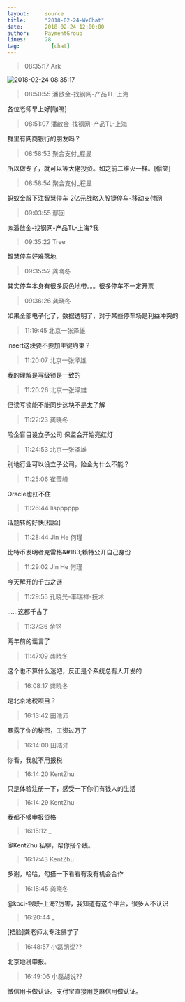 ```yaml
---
layout:     source 
title:      "2018-02-24-WeChat"
date:       2018-02-24 12:00:00
author:     PaymentGroup
lines:      28 
tag:		  [chat]
---
```

> 08:35:17  Ark  
   
![2018-02-24 08:35:17](http://static.cocolian.cn/img/201802/20180224_083517.png) 
   
> 08:50:55  潘啟金-找钢网-产品TL-上海  
   
各位老师早上好[咖啡]  
   
> 08:51:07  潘啟金-找钢网-产品TL-上海  
   
群里有网商银行的朋友吗？  
   
> 08:58:53  聚合支付_程昱  
   
所以做专了，就可以等大佬投资。如之前二维火一样。[偷笑]  
   
> 08:58:54  聚合支付_程昱  
   
蚂蚁金服下注智慧停车 2亿元战略入股捷停车-移动支付网  
   
> 09:03:55  鄢回  
   
@潘啟金-找钢网-产品TL-上海?我  
   
> 09:35:22  Tree  
   
智慧停车好难落地  
   
> 09:35:52  龚晓冬  
   
其实停车本身有很多灰色地带。。。很多停车不一定开票  
   
> 09:36:26  龚晓冬  
   
如果全部电子化了，数据透明了，对于某些停车场是利益冲突的  
   
> 11:19:45  北京一张泽雄  
   
insert这块要不要加主键约束？  
   
> 11:20:07  北京一张泽雄  
   
我的理解是写级锁是一致的  
   
> 11:20:26  北京一张泽雄  
   
但读写锁能不能同步这块不是太了解  
   
> 11:22:23  龚晓冬  
   
险企盲目设立子公司 保监会开始亮红灯  
   
> 11:24:53  北京一张泽雄  
   
别地行业可以设立子公司，险企为什么不能？  
   
> 11:25:06  崔莹峰  
   
Oracle也扛不住  
   
> 11:26:44  lispppppp  
   
话题转的好快[捂脸]  
   
> 11:28:44  Jin He 何瑾  
   
比特币发明者克雷格&amp;#183;赖特公开自己身份  
   
> 11:29:02  Jin He 何瑾  
   
今天解开的千古之谜  
   
> 11:29:55  孔晓光-丰瑞祥-技术  
   
……这都千古了  
   
> 11:37:36  余铭  
   
两年前的谣言了  
   
> 11:47:09  龚晓冬  
   
这个也不算什么迷吧，反正是个系统总有人开发的  
   
> 16:08:17  龚晓冬  
   
是北京地税项目？  
   
> 16:13:42  田浩沛  
   
暴露了你的秘密，工资过万了  
   
> 16:14:00  田浩沛  
   
你看，我就不用报税  
   
> 16:14:20  KentZhu  
   
只是体验注册一下，感受一下你们有钱人的生活  
   
> 16:14:29  KentZhu  
   
我都不够申报资格  
   
> 16:15:12  _  
   
@KentZhu 私聊，帮你搭个线。  
   
> 16:17:43  KentZhu  
   
多谢，哈哈，勾搭一下看看有没有机会合作  
   
> 16:18:45  龚晓冬  
   
@koci-银联-上海?厉害，我知道有这个平台，很多人不认识  
   
> 16:20:44  _  
   
[捂脸]龚老师太专注佛学了  
   
> 16:48:57  小磊胡说??  
   
北京地税申报。  
   
> 16:49:06  小磊胡说??  
   
微信用卡做认证。支付宝直接用芝麻信用做认证。  
   
